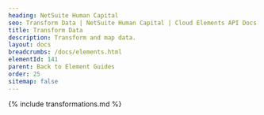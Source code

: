 ```yaml
---
heading: NetSuite Human Capital
seo: Transform Data | NetSuite Human Capital | Cloud Elements API Docs
title: Transform Data
description: Transform and map data.
layout: docs
breadcrumbs: /docs/elements.html
elementId: 141
parent: Back to Element Guides
order: 25
sitemap: false
---
```


{% include transformations.md %}
